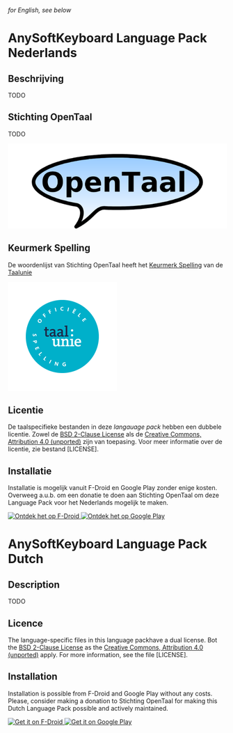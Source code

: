 _for English, see below_


AnySoftKeyboard Language Pack Nederlands
========================================


Beschrijving
------------

TODO


Stichting OpenTaal
------------------

TODO

![logo Stichting OpenTaal](opentaal.png?raw=true)



Keurmerk Spelling
-----------------

De woordenlijst van Stichting OpenTaal heeft het [Keurmerk Spelling](http://taalunieversum.org/inhoud/spelling-meer-hulpmiddelen/keurmerk)
van de [Taalunie](http://taalunie.org)

![logo Keurmerk Spelling](keurmerk.png?raw=true)


Licentie
--------

De taalspecifieke bestanden in deze _langauage pack_ hebben een dubbele
licentie. Zowel de
[BSD 2-Clause License](http//opensource.org/licenses/bsd-license.php)
als de
[Creative Commons, Attribution 4.0 (unported)](https://creativecommons.org/licenses/by/4.0/deed.en)
zijn van toepasing. Voor meer informatie over de licentie, zie bestand
[LICENSE].


Installatie
-----------

Installatie is mogelijk vanuit F-Droid en Google Play zonder enige kosten.
Overweeg a.u.b. om een donatie te doen aan Stichting OpenTaal om deze Language
Pack voor het Nederlands mogelijk te maken.

<a href="https://f-droid.org/app/YOUR.APP.ID">
    <img src="https://f-droid.org/badge/get-it-on.png"
         alt="Ontdek het op F-Droid" height="80">
</a>

<a href="https://play.google.com/store/apps/details?id=YOUR.APP.ID">
    <img src="https://play.google.com/intl/en_us/badges/images/generic/nl_badge_web_generic.png"
         alt="Ontdek het op Google Play" height="80">
</a>


AnySoftKeyboard Language Pack Dutch
===================================


Description
-----------

TODO


Licence
-------

The language-specific files in this language packhave a dual license. Bot the
[BSD 2-Clause License](http//opensource.org/licenses/bsd-license.php)
as the
[Creative Commons, Attribution 4.0 (unported)](https://creativecommons.org/licenses/by/4.0/deed.en)
apply. For more information, see the file [LICENSE].


Installation
------------

Installation is possible from F-Droid and Google Play without any costs. Please,
consider making a donation to Stichting OpenTaal for making this Dutch Language
Pack possible and actively maintained.

<a href="https://f-droid.org/app/YOUR.APP.ID">
    <img src="https://f-droid.org/badge/get-it-on.png"
         alt="Get it on F-Droid" height="80">
</a>

<a href="https://play.google.com/store/apps/details?id=YOUR.APP.ID">
    <img src="https://play.google.com/intl/en_us/badges/images/generic/en_badge_web_generic.png"
         alt="Get it on Google Play" height="80">
</a>
